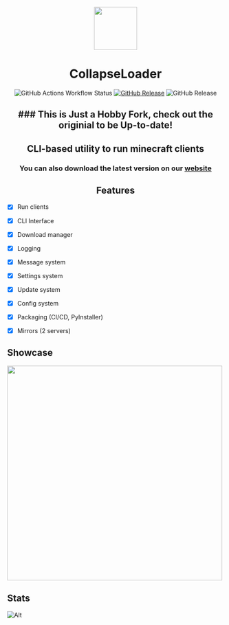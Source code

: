 <p align=center><img src="https://github.com/dest4590/CollapseLoader/assets/80628386/190926bf-cde4-4de4-a35f-476eb9d9ac7b" width=100></p>

<h1 align=center>CollapseLoader</h1>

<p align=center>
<img alt="GitHub Actions Workflow Status" src="https://img.shields.io/github/actions/workflow/status/dest4590/CollapseLoader/main.yml?style=for-the-badge&logo=githubactions&logoColor=ffffff&color=%2382B155">
<a href="https://github.com/dest4590/CollapseLoader/releases/latest" target=_blank><img alt="GitHub Release" src="https://img.shields.io/github/v/release/dest4590/CollapseLoader?display_name=tag&style=for-the-badge&logo=alwaysdata&logoColor=ffffff"></a>
<img alt="GitHub Release" src="https://img.shields.io/github/v/release/dest4590/CollapseLoader?include_prereleases&display_name=tag&style=for-the-badge&logo=buffer&label=Prerelease">
</p>

<h2 align=center>### This is Just a Hobby Fork, check out the originial to be Up-to-date!

<h2 align=center>CLI-based utility to run minecraft clients</h2> 

<h3 align=center>You can also download the latest version on our <a href="https://collapseloader.org">website</a></h3>

<h2 align=center>Features</h2>

* [X] Run clients
* [X] CLI Interface
* [X] Download manager
* [X] Logging
* [X] Message system
* [X] Settings system 
* [X] Update system
* [X] Config system
* [X] Packaging (CI/CD, PyInstaller)
* [X] Mirrors (2 servers)


## Showcase
<img src="https://github.com/user-attachments/assets/85799598-f7b5-4ee2-9cac-07afc88bc699" width=500>

## Stats
![Alt](https://repobeats.axiom.co/api/embed/7b1d7b331cc7aadd46f994465326905afec453a0.svg "Repobeats analytics image")
